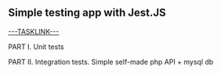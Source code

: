 ## Simple testing app with Jest.JS

[---TASKLINK---](https://www.codewars.com/kata/55911ef14065454c75000062)

PART I. Unit tests

PART II. Integration tests. Simple self-made php API + mysql db